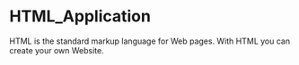# HTML_Application
HTML is the standard markup language for Web pages.
With HTML you can create your own Website.


